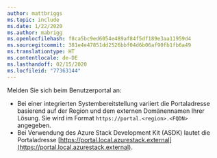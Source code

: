 ```yaml
---
author: mattbriggs
ms.topic: include
ms.date: 1/22/2020
ms.author: mabrigg
ms.openlocfilehash: f8ca5bc9ed6054e489af84f5df189e3aa11959d4
ms.sourcegitcommit: 381e4e47851dd2526bbf04d6b06af90fb1fb6a49
ms.translationtype: HT
ms.contentlocale: de-DE
ms.lasthandoff: 02/15/2020
ms.locfileid: "77363144"
---
```

Melden Sie sich beim Benutzerportal an: 

* Bei einer integrierten Systembereitstellung variiert die Portaladresse basierend auf der Region und dem externen Domänennamen Ihrer Lösung. Sie wird im Format `https://portal.<region>.<FQDN>` angegeben.
* Bei Verwendung des Azure Stack Development Kit (ASDK) lautet die Portaladresse [https://portal.local.azurestack.external](https://portal.local.azurestack.external).